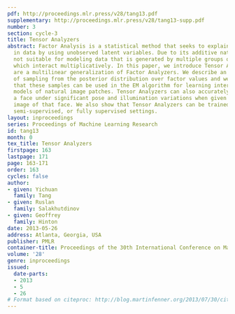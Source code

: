 ```yaml
---
pdf: http://proceedings.mlr.press/v28/tang13.pdf
supplementary: http://proceedings.mlr.press/v28/tang13-supp.pdf
number: 3
section: cycle-3
title: Tensor Analyzers
abstract: Factor Analysis is a statistical method that seeks to explain linear variations
  in data by using unobserved latent variables. Due to its additive nature, it is
  not suitable for modeling data that is generated by multiple groups of latent factors
  which interact multiplicatively. In this paper, we introduce Tensor Analyzers which
  are a multilinear generalization of Factor Analyzers. We describe an efficient way
  of sampling from the posterior distribution over factor values and we demonstrate
  that these samples can be used in the EM algorithm for learning interesting mixture
  models of natural image patches. Tensor Analyzers can also accurately recognize
  a face under significant pose and illumination variations when given only one previous
  image of that face. We also show that Tensor Analyzers can be trained in an unsupervised,
  semi-supervised, or fully supervised settings.
layout: inproceedings
series: Proceedings of Machine Learning Research
id: tang13
month: 0
tex_title: Tensor Analyzers
firstpage: 163
lastpage: 171
page: 163-171
order: 163
cycles: false
author:
- given: Yichuan
  family: Tang
- given: Ruslan
  family: Salakhutdinov
- given: Geoffrey
  family: Hinton
date: 2013-05-26
address: Atlanta, Georgia, USA
publisher: PMLR
container-title: Proceedings of the 30th International Conference on Machine Learning
volume: '28'
genre: inproceedings
issued:
  date-parts:
  - 2013
  - 5
  - 26
# Format based on citeproc: http://blog.martinfenner.org/2013/07/30/citeproc-yaml-for-bibliographies/
---
```

